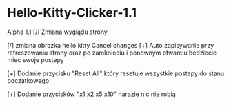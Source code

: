 # Hello-Kitty-Clicker-1.1
Alpha 1.1
[/] Zmiana wyglądu strony

[/] zmiana obrazka hello kitty Cancel changes [+] Auto zapisywanie przy refreszowaniu strony oraz po zamknieciu i ponownym otwarciu bedziecie miec swoje postepy

[+] Dodanie przycisku "Reset All" który resetuje wszystkie postepy do stanu poczatkowego

[+] Dodanie przycisków "x1 x2 x5 x10" narazie nic nie robią
